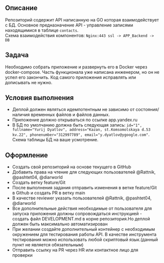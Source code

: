 
## Описание

Репозиторий содержит API написанную на GO которая взаимодействует с БД. Основное предназначение API - управление записями находящимися в таблице `contacts`.  
Схема взаимодействия компонентов: `Nginx:443 ssl -> APP_Backend -> DB`

## Задача
Необходимо собрать приложение и развернуть его в Docker через docker-compose. Часть функционала уже написана инженером, но он не успел его закончить. Код самого приложения исправлять или дописывать не нужно.

## Условия выполнения
- Деплой должен являться идемпотентным не зависимо от состояния/наличия временных файлов и файлов данных.
- Приложение должно открываться по ссылке app.yandex.ru
- В БД по умолчанию должна быть следующая запись: `id="1", fullname="Yurij Dyatlov", address="Kazan, st.Komsomolskaya d.53 kv.22", phonenumber="312997789", email="y.dyatlov@ygoogle.com"`. Схема таблицы БД на ваше усмотрение.


## Оформление
- Создать свой репозиторий на основе текущего в GitHub
- Добавить права на чтение для следующих пользователей @Rattnik, @pashtet04, @diarworld
- Создать ветку feature/Git
- После выполнения задания отправить изменения в ветке feature/Git в Github и создать PR в ветку main
- В качестве reviewer указать пользователей @Rattnik, @pashtet04, @diarworld
- Все дополнительные действия необходимые от пользователя для запуска приложения должны сопровождаться инструкцией - создать файл DEVELOPMENT.md в корне репозитория.Но деплой должен быть максимально автоматизирован
- При желании создайте дополнительный контейнер с необходимым окружением для тестирования работы API. В качестве инструмента тестирования можно использовать любой скриптовый язык.(данный пункт не является обязательным)
- Отправить ссылку на PR через HR или контактное лицо для проверки
